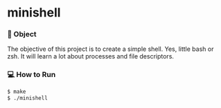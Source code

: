 # minishell

### 🎯 Object
The objective of this project is to create a simple shell. Yes, little bash or zsh. It will learn a lot about processes and file descriptors.

### 💻 How to Run

```bash
$ make
$ ./minishell
```
